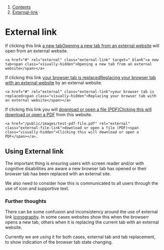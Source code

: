 1.  [Contents](/docs/core/design/overview)
2.  [External-link](#)

# External link

If clicking this link <a href="#" rel="external" class="external-link" target="_blank">a new tab<span class="visually-hidden">Opening a new tab from an external website</span></a> will open from an external website.

	<a href="#" rel="external" class="external-link" target="_blank">a new tab<span class="visually-hidden">Opening a new tab from an external website</span></a>

If clicking this link <a href="https://www.google.com" rel="external" class="external-link">your browser tab is replaced<span class="visually-hidden">Replacing your browser tab with an external website</span></a> by an external website.

	<a href="#" rel="external" class="external-link">your browser tab is replaced<span class="visually-hidden">Replacing your browser tab with an external website</span></a>

If clicking this link you will <a href="/public/images/test-pdf-file.pdf" rel="external" class="external-file-link">download or open a file (PDF)<span class="visually-hidden">Clicking this will download or open a PDF</span></a> from this website.

	<a href="/public/images/test-pdf-file.pdf" rel="external" class="external-file-link">download or open a file (PDF)<span class="visually-hidden">Clicking this will download or open a PDF</span></a>.


## Using External link

The important thing is ensuring users with screen reader and/or with cognitive disabilities are aware a new browser tab has opened or their browser tab has been replaced with an external site.

We also need to consider how this is communicated to all users through the use of icon and supportive text.

### Further thoughts

There can be some confusion and inconsistency around the use of external link <a href="#" rel="external" class="external-link">iconography</a>. In some cases websites show this when the browserr opens a new tab, others when it is replacing the current tab with an external website.

Currently we are using it for both cases, external tab and tab replacement, to show indication of the browser tab state changing.